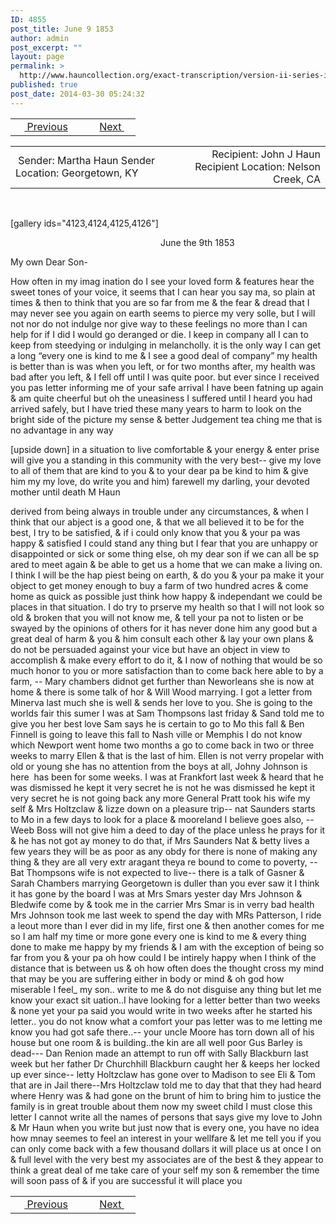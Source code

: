 ```yaml
---
ID: 4855
post_title: June 9 1853
author: admin
post_excerpt: ""
layout: page
permalink: >
  http://www.hauncollection.org/exact-transcription/version-ii-series-ii/june-8-1853/
published: true
post_date: 2014-03-30 05:24:32
---
```

<table style="width: 100%;" align="center">
<tbody>
<tr>
<td width="50%"> <a href="http://www.hauncollection.org/version-2/version-ii-series-ii/may-24-1853/"><img src="https://lh3.googleusercontent.com/-EFJpxxNiPNw/VqgtWBCZrMI/AAAAAAAAAFU/WfY4lPFWWkg/s800-Ic42/Soeb-Plain-Arrows-8-10px.png" alt="" width="10" height="10" /> Previous</a></td>
<td style="text-align: right;"><a href="http://www.hauncollection.org/version-2/version-ii-series-ii/june-27-1853/">Next <img src="https://lh3.googleusercontent.com/-67k0cYlpXHw/VqgtWKz1MXI/AAAAAAAAAFU/k9PW_Piyurk/s800-Ic42/Soeb-Plain-Arrows-5-10px.png" alt="" width="10" height="10" /></a></td>
</tr>
</tbody>
</table>
<table style="width: 100%;" align="center">
<tbody>
<tr>
<td width="50%"> Sender: Martha Haun
Sender Location: Georgetown, KY</td>
<td style="text-align: right;">Recipient: John J Haun
Recipient Location: Nelson Creek, CA</td>
</tr>
</tbody>
</table>
&nbsp;

[gallery ids="4123,4124,4125,4126"]
<p style="padding-left: 240px;">June the 9th 1853</p>
My own Dear Son-

How often in my imag
ination do I see your loved form &amp; features
hear the sweet tones of your voice, it seems that
I can hear you say ma, so plain at times &amp;
then to think that you are so far from me &amp; the
fear &amp; dread that I may never see you again on
earth seems to pierce my very solle, but I
will not nor do not indulge nor give way to these
feelings no more than I can help for if I did
I would go deranged or die. I keep in company
all I can to keep from steedying or indulging
in melancholly. it is the only way I can get a
long “every one is kind to me &amp; I see a good deal of
company” my health is better than is was when
you left, or for two months after, my health
was bad after you left, &amp; I fell off until I
was quite poor. but ever since I received you
pas letter informing me of your safe arrival
I have been fatning up again &amp; am quite cheerful
but oh the uneasiness I suffered until I heard you
had arrived safely, but I have tried these
many years to harm to look on the bright side
of the picture my sense &amp; better Judgement tea
ching me that is no advantage in any way

[upside down]
in a situation to live comfortable &amp; your energy &amp; enter
prise will give you a standing in this community with the
very best-- give my love to all of them that are kind
to you &amp; to your dear pa be kind to him &amp; give him my
my love, do write you and him) farewell my darling,
your devoted mother until death M Haun

derived from being always in trouble under any
circumstances, &amp; when I think that our abject
is a good one, &amp; that we all believed it to be for
the best, I try to be satisfied, &amp; if i could only
know that you &amp; your pa was happy &amp; satisfied
I could stand any thing but I fear that you
are unhappy or disappointed or sick or some
thing else, oh my dear son if we can all be sp
ared to meet again &amp; be able to get us a home that
we can make a living on. I think I will be the hap
piest being on earth, &amp; do you &amp; your pa make it
your object to get money enough to buy a farm of
two hundred acres &amp; come home as quick as possible
just think how happy &amp; independant we could
be places in that situation. I do try to prserve
my health so that I will not look so old &amp; broken
that you will not know me, &amp; tell your pa not
to listen or be swayed by the opinions of others for
it has never done him any good but a great deal of
harm &amp; you &amp; him consult each other &amp; lay your
own plans &amp; do not be persuaded against your vice
but have an object in view to accomplish &amp; make every
effort to do it, &amp; I now of nothing that would be
so much honor to you or more satisfaction than to
come back here able to by a farm, -- Mary
chambers didnot get further than Neworleans she
is now at home &amp; there is some talk of hor &amp; Will
Wood marrying. I got a letter from Minerva last
much she is well &amp; sends her love to you. She is going
to the worlds fair this sumer I was at Sam Thompsons
last friday &amp; Sand told me to give you her best
love Sam says he is certain to go to Mo this fall
&amp; Ben Finnell is going to leave this fall to Nash
ville or Memphis I do not know which Newport
went home two months a go to come back in
two or three weeks to marry Ellen &amp; that is the
last of him. Ellen is not verry propelar with
old or young she has no attention from the
boys at all, Johny Johnson is here  has been for
some weeks. I was at Frankfort last week &amp; heard that
he was dismissed he kept it very secret he is not
he was dismissed he kept it very secret he is not
going back any more General Pratt took his wife
my self &amp; Mrs Holtzclaw &amp; lizze down on a pleasure
trip-- nat Saunders starts to Mo in a few days to
look for a place &amp; mooreland I believe goes also, --
Weeb Boss will not give him a deed to day of the place
unless he prays for it &amp; he has not got ay money
to do that, if Mrs Saunders Nat &amp; betty lives
a few years they will be as poor as any obdy for there
is none of making any thing &amp; they are all very extr
aragant theya re bound to come to poverty, --
Bat Thompsons wife is not expected to live--
there is a talk of Gasner &amp; Sarah Chambers marrying
Georgetown is duller than you ever saw it I think
it has gone by the board I was at Mrs Smars yester
day Mrs Johnson &amp; Bledwife come by &amp; took me in
the carrier Mrs Smar is in verry bad health Mrs
Johnson took me last week to spend the day with MRs
Patterson, I ride a leout more than I ever did in
my life, first one &amp; then another comes for me so I am
half my time or more gone every one is kind to me
&amp; every thing done to make me happy by
my friends &amp; I am
with the exception of being so far from you &amp; your
pa oh how could I be intirely happy when I think
of the distance that is between us &amp; oh how often does
the thought cross my mind that may be you are
suffering either in body or mind &amp; oh god how
miserable I feel_ my son.. write to me &amp; do not
disguise any thing but let me know your exact sit
uation..I have looking for a letter better than two
weeks &amp; none yet your pa said you would write in
two weeks after he started his letter.. you do not
know what a comfort your pas letter was to me
letting me know you had got safe there..--
your uncle Moore has torn down all of his house
but one room &amp; is building..the kin are all well
poor Gus Barley is dead--- Dan Renion made
an attempt to run off with Sally Blackburn last
week but her father Dr Churchhill Blackburn
caught her &amp; keeps her locked up ever since--
letty Holtzclaw has gone over to Madison to see
Eli &amp; Tom that are in Jail there--Mrs Holtzclaw told
me to day that that they had heard where Henry
was &amp; had gone on the brunt of him to bring him to
justice the family is in great trouble about them
now my sweet child I must close this letter
I cannot write all the names of persons that says give
my love to John &amp; Mr Haun when you write but just
now that is every one, you have no idea how mnay
seemes to feel an interest in your wellfare &amp; let me tell
you if you can only come back with a few thousand dollars
it will place us at once I on &amp; full level with the very best
my associates are of the best &amp; they appear to think a great deal of
me take care of your self my son &amp; remember the time
will soon pass of &amp; if you are successful it will place you
<table style="width: 100%;" align="center">
<tbody>
<tr>
<td width="50%"> <a href="http://www.hauncollection.org/version-2/version-ii-series-ii/may-24-1853/"><img src="https://lh3.googleusercontent.com/-EFJpxxNiPNw/VqgtWBCZrMI/AAAAAAAAAFU/WfY4lPFWWkg/s800-Ic42/Soeb-Plain-Arrows-8-10px.png" alt="" width="10" height="10" /> Previous</a></td>
<td style="text-align: right;"><a href="http://www.hauncollection.org/version-2/version-ii-series-ii/june-27-1853/">Next <img src="https://lh3.googleusercontent.com/-67k0cYlpXHw/VqgtWKz1MXI/AAAAAAAAAFU/k9PW_Piyurk/s800-Ic42/Soeb-Plain-Arrows-5-10px.png" alt="" width="10" height="10" /></a></td>
</tr>
</tbody>
</table>